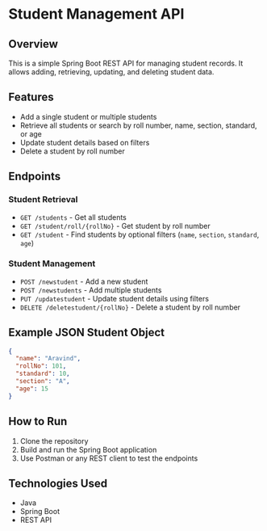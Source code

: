 # Student Management API

## Overview
This is a simple Spring Boot REST API for managing student records. It allows adding, retrieving, updating, and deleting student data.

## Features
- Add a single student or multiple students
- Retrieve all students or search by roll number, name, section, standard, or age
- Update student details based on filters
- Delete a student by roll number

## Endpoints
### Student Retrieval
- `GET /students` - Get all students
- `GET /student/roll/{rollNo}` - Get student by roll number
- `GET /student` - Find students by optional filters (`name`, `section`, `standard`, `age`)

### Student Management
- `POST /newstudent` - Add a new student
- `POST /newstudents` - Add multiple students
- `PUT /updatestudent` - Update student details using filters
- `DELETE /deletestudent/{rollNo}` - Delete a student by roll number

## Example JSON Student Object
```json
{
  "name": "Aravind",
  "rollNo": 101,
  "standard": 10,
  "section": "A",
  "age": 15
}
```

## How to Run
1. Clone the repository
2. Build and run the Spring Boot application
3. Use Postman or any REST client to test the endpoints

## Technologies Used
- Java
- Spring Boot
- REST API
